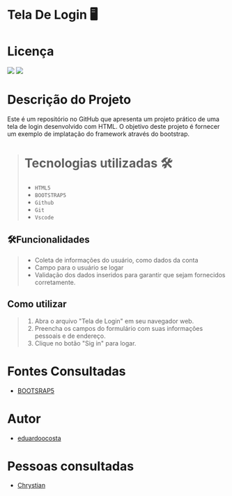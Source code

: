 # Tela De Login 🖥️

# Licença
![](https://img.shields.io/badge/license-%20Escola%20Marista%20Ir.%20Ac%C3%A1cio-black) ![](https://img.shields.io/badge/version-0.1-white) 

# Descrição do Projeto
Este é um repositório no GitHub que apresenta um projeto prático de uma tela de login desenvolvido com HTML. O objetivo deste projeto é fornecer um exemplo de implatação do framework através do bootstrap.

># Tecnologias utilizadas 🛠️
>* ``HTML5``
>* ``BOOTSTRAP5``
>* ``Github`` 
>* ``Git``
>* ``Vscode``

##  🛠️Funcionalidades
>- Coleta de informações do usuário, como dados da conta
>- Campo para o usuário se logar
>- Validação dos dados inseridos para garantir que sejam fornecidos corretamente.

## Como utilizar
>1. Abra o arquivo "Tela de Login" em seu navegador web.
>2. Preencha os campos do formulário com suas informações pessoais e de endereço.
>3. Clique no botão "Sig in" para logar.

# Fontes Consultadas 
* [BOOTSRAP5](https://getbootstrap.com/docs/5.0/getting-started/introduction/)

# Autor
* [eduardoocosta](https://github.com/eduardoocosta)

# Pessoas consultadas
* [Chrystian](https://github.com/ESChrystian)


